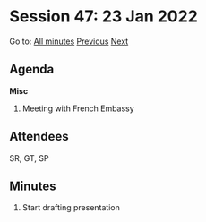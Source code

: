 # Session 47: 23 Jan 2022

Go to: [All minutes](#) [Previous](??.md) [Next](??.md)

## Agenda

**Misc**

1. Meeting with French Embassy

## Attendees

SR, GT, SP

## Minutes

1. Start drafting presentation
